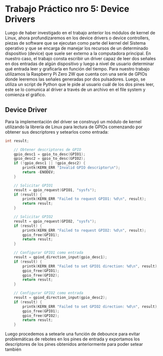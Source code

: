 # Trabajo Práctico nro 5: Device Drivers

Luego de haber investigado en el trabajo anterior los módulos de kernel de Linux, ahora profundizaremos en los device drivers o device controllers, piezas de software que se ejecutan como 
parte del kernel del Sistema operativo y que se encarga de manejar los recursos de un determinado dispositivo (device) que suele ser externo a la computadora principal. En nuestro caso,
el trabajo consta escribir un driver capaz de leer dos señales en dos entradas de algún dispositivo y luego a nivel de usuario determinar qué entrada leer y graficarla en función del 
tiempo. Para nuestro trabajo utilizamos la Raspberry Pi Zero 2W que cuenta con una serie de GPIOs donde leeremos las señales generadas por dos pulsadores. Luego, se utiliza un script 
de Python que le pide al usuario cuál de los dos pines leer, este se lo comunica al driver a través de un archivo en el file system y comienza el gráfico.


## Device Driver

Para la implementación del driver se construyó un módulo de kernel utilizando la librería de Linux para lectura de GPIOs comenzando por obtener sus descriptores y setearlos como entrada:

```c
int result;

    // Obtener descriptores de GPIO
    gpio_desc1 = gpio_to_desc(GPIO1);
    gpio_desc2 = gpio_to_desc(GPIO2);
    if (!gpio_desc1 || !gpio_desc2) {
        printk(KERN_ERR "Invalid GPIO descriptor\n");
        return -ENODEV;
    }

    // Solicitar GPIO1
    result = gpio_request(GPIO1, "sysfs");
    if (result) {
        printk(KERN_ERR "Failed to request GPIO1: %d\n", result);
        return result;
    }

    // Solicitar GPIO2
    result = gpio_request(GPIO2, "sysfs");
    if (result) {
        printk(KERN_ERR "Failed to request GPIO2: %d\n", result);
        gpio_free(GPIO1);
        return result;
    }

    // Configurar GPIO1 como entrada
    result = gpiod_direction_input(gpio_desc1);
    if (result) {
        printk(KERN_ERR "Failed to set GPIO1 direction: %d\n", result);
        gpio_free(GPIO1);
        gpio_free(GPIO2);
        return result;
    }

    // Configurar GPIO2 como entrada
    result = gpiod_direction_input(gpio_desc2);
    if (result) {
        printk(KERN_ERR "Failed to set GPIO2 direction: %d\n", result);
        gpio_free(GPIO1);
        gpio_free(GPIO2);
        return result;
    }

```

Luego procedemos a setearle una función de debounce para evitar problemáticas de rebotes en los pines de entrada y exportamos los descriptores de los pines obtenidos anteriormente 
para poder setear también 
